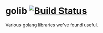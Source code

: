 # golib [![Build Status](https://travis-ci.org/signalfx/golib.svg?branch=master)](https://travis-ci.org/signalfx/golib)

Various golang libraries we've found useful.
